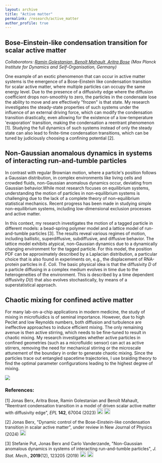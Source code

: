 ```yaml
---
layout: archive
title: "Active matter"
permalink: /research/active_matter
author_profile: true
---
```


## Bose-Einstein-like condensation transition for scalar active matter
<i>Collaborators: [Ramin Golestanian, Benoi&#770;t Mahault, Aritra Bose](https://www.ds.mpg.de/lmp) (Max Planck Institute for Dynamics and Self-Organisation, Germany)</i>

One example of an exotic phenomenon that can occur in active matter systems is the emergence of a Bose-Einstein like condensation transition for scalar active matter, where multiple particles can occupy the same energy level. Due to the presence of a diffusivity edge where the diffusion coefficient drops non-smoothly to zero, the particles in the condensate lose the ability to move and are effectively "frozen" is that state. My research investigates the steady-state properties of such systems under the influence of an external driving force, which can modify the condensation transition drastically, even allowing for the existence of a low-temperature 'evaporation' transition, making the condensation a reentrant phenomenon [1]. Studying the full dynamics of such systems instead of only the steady state can also lead to finite-time condensation transitions, which can be tuned by judiciously choosing a confining potential [2].

## Non-Gaussian anomalous dynamics in systems of interacting run-and-tumble particles

In contrast with regular Brownian motion, where a particle's position follows a Gaussian distribution, in complex environments like living cells and crowded fluids, non-Gaussian anomalous dynamics occur, deviating from Gaussian behavior.While most research focuses on equilibrium systems, understanding the motion of particles in non-equilibrium systems is challenging due to the lack of a complete theory of non-equilibrium statistical mechanics. Recent progress has been made in studying simple non-equilibrium systems, including low-dimensional exclusion processes and active matter. 

In this context, my research investigates the motion of a tagged particle in different models: a bead-spring polymer model and a lattice model of run-and-tumble particles [3]. The results reveal various regimes of motion, including ballistic, superdiffusive, subdiffusive, and diffusive behavior. The lattice model exhibits atypical, non-Gaussian dynamics due to a dynamically changing environment for the tagged particle. For this model, the position PDF can be approximately described by a Laplacian distribution, a particular choice that is also found in experiments on, e.g., the displacement of RNA-protein particles in <i>E. Coli</i>.  The basic physical idea is that the diffusivity $D$ of a particle diffusing in a complex medium evolves in time due to the heterogeneities of the environment. This is described by a time dependent diffusivity $D(t)$ that also evolves stochastically, by means of a superstatistical approach.

## Chaotic mixing for confined active matter

For many lab-on-a-chip applications in modern medicine, the study of mixing in microfluidics is of seminal importance. However, due to high Peclet and low Reynolds numbers, both diffusion and turbulence are ineffective approaches to induce efficient mixing. The only remaining avenue is then active stirring, which needs to be fine-tuned to result in chaotic mixing. My research investigates whether active particles in confined geometries (such as a microfluidic sensor) can act as active stirrers, removing the need for mechanical stirring or the microscale attunement of the boundary in order to generate chaotic mixing. Since the particles trace out entangled spacetime trajectories, I use braiding theory to find the optimal parameter configurations leading to the highest degree of mixing. 

![](3Dbraid.jpg)



### References:

\[1\] Jonas Berx, Aritra Bose, Ramin Golestanian and Benoît Mahault, &quot;Reentrant condensation transition in a model of driven scalar active matter with diffusivity edge&quot;, <i>EPL</i> <b> 142</b>, 67004 (2023) [<img src="https://raw.githubusercontent.com/FortAwesome/Font-Awesome/6.x/svgs/regular/file-pdf.svg" width="20" height="20">](http://berxjonas.github.io/files/pdf/ReentrantCondensation.pdf) [<img src="https://raw.githubusercontent.com/FortAwesome/Font-Awesome/6.x/svgs/solid/link.svg" width="20" height="20">](https://dx.doi.org/10.1209/0295-5075/acdcb7)

\[2\] Jonas Berx, &quot;Dynamic control of the Bose-Einstein-like condensation transition in scalar active matter&quot;, under review in New Journal of Physics (2024) [<img src="https://raw.githubusercontent.com/FortAwesome/Font-Awesome/6.x/svgs/solid/link.svg" width="20" height="20">](https://doi.org/10.48550/arXiv.2312.09823)


\[3\] Stefanie Put, Jonas Berx and Carlo Vanderzande, &quot;Non-Gaussian anomalous dynamics in systems of interacting run-and-tumble particles&quot;, <i>J. Stat. Mech.</i>, <b>2019</b>(12), 123205 (2019) [<img src="https://raw.githubusercontent.com/FortAwesome/Font-Awesome/6.x/svgs/regular/file-pdf.svg" width="20" height="20">](http://BerxJonas.github.io/files/pdf/NonGaussian.pdf) [<img src="https://raw.githubusercontent.com/FortAwesome/Font-Awesome/6.x/svgs/solid/link.svg" width="20" height="20">](https://dx.doi.org/10.1088/1742-5468/ab4e90)
 
